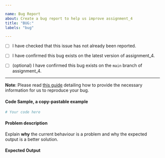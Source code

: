 ```yaml
---

name: Bug Report
about: Create a bug report to help us improve assignment_4
title: "BUG:"
labels: "bug"

---
```


- [ ] I have checked that this issue has not already been reported.

- [ ] I have confirmed this bug exists on the latest version of assignment_4.

- [ ] (optional) I have confirmed this bug exists on the `main` branch of assignment_4.

---

**Note**: Please read [this
guide](https://matthewrocklin.com/blog/work/2018/02/28/minimal-bug-reports) detailing
how to provide the necessary information for us to reproduce your bug.

#### Code Sample, a copy-pastable example

```python
# Your code here
```

#### Problem description

Explain **why** the current behaviour is a problem and why the expected output is a
better solution.

#### Expected Output
